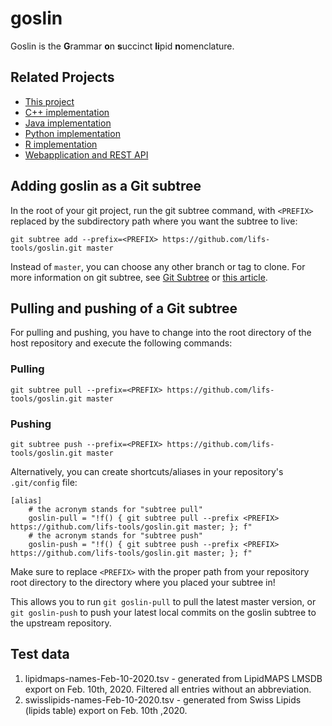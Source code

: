 # goslin

Goslin is the **G**rammar **o**n **s**uccinct **li**pid **n**omenclature.

## Related Projects

- [This project](http://github.com/lifs-tools/goslin)
- [C++ implementation](https://github.com/lifs-tools/cppgoslin)
- [Java implementation](https://github.com/lifs-tools/jgoslin)
- [Python implementation](https://github.com/lifs-tools/pygoslin)
- [R implementation](https://github.com/lifs-tools/rgoslin)
- [Webapplication and REST API](https://github.com/lifs-tools/goslin-webapp)

## Adding goslin as a Git subtree

In the root of your git project, run the git subtree command, with `<PREFIX>` replaced by the subdirectory path where you want the subtree to live:

~~~~
git subtree add --prefix=<PREFIX> https://github.com/lifs-tools/goslin.git master
~~~~

Instead of `master`, you can choose any other branch or tag to clone.
For more information on git subtree, see [Git Subtree](https://github.com/git/git/blob/master/contrib/subtree/git-subtree.txt) or [this article](https://blog.developer.atlassian.com/the-power-of-git-subtree/).


## Pulling and pushing of a Git subtree
For pulling and pushing, you have to change into the root directory of the host repository and execute the following commands:

### Pulling
~~~~
git subtree pull --prefix=<PREFIX> https://github.com/lifs-tools/goslin.git master
~~~~

### Pushing
~~~~
git subtree push --prefix=<PREFIX> https://github.com/lifs-tools/goslin.git master
~~~~

Alternatively, you can create shortcuts/aliases in your repository's `.git/config` file:

~~~~
[alias]
    # the acronym stands for "subtree pull"
    goslin-pull = "!f() { git subtree pull --prefix <PREFIX> https://github.com/lifs-tools/goslin.git master; }; f"
    # the acronym stands for "subtree push"
    goslin-push = "!f() { git subtree push --prefix <PREFIX> https://github.com/lifs-tools/goslin.git master; }; f"
~~~~

Make sure to replace `<PREFIX>` with the proper path from your repository root directory to the directory where you placed your subtree in!

This allows you to run `git goslin-pull` to pull the latest master version, or `git goslin-push` to push your latest local commits on the goslin subtree to the upstream repository.


## Test data

1. lipidmaps-names-Feb-10-2020.tsv - generated from LipidMAPS LMSDB export on Feb. 10th, 2020. Filtered all entries without an abbreviation.
2. swisslipids-names-Feb-10-2020.tsv - generated from Swiss Lipids (lipids table) export on Feb. 10th ,2020.
